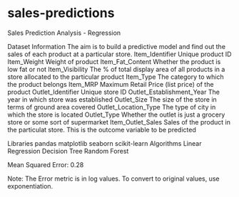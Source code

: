 # sales-predictions
 Sales Prediction Analysis - Regression
 
Dataset Information
 The aim is to build a predictive model and find out the sales of each product at a particular store.
Item_Identifier 	Unique product ID
Item_Weight 	Weight of product
Item_Fat_Content 	Whether the product is low fat or not
Item_Visibility 	The % of total display area of all products in a store allocated to the particular product
Item_Type 	The category to which the product belongs
Item_MRP 	Maximum Retail Price (list price) of the product
Outlet_Identifier 	Unique store ID
Outlet_Establishment_Year 	The year in which store was established
Outlet_Size 	The size of the store in terms of ground area covered
Outlet_Location_Type 	The type of city in which the store is located
Outlet_Type 	Whether the outlet is just a grocery store or some sort of supermarket
Item_Outlet_Sales 	Sales of the product in the particulat store. This is the outcome variable to be predicted



Libraries
pandas
matplotlib
seaborn
scikit-learn
Algorithms
Linear Regression
Decision Tree
Random Forest


Mean Squared Error: 0.28

Note: The Error metric is in log values. To convert to original values, use exponentiation.
